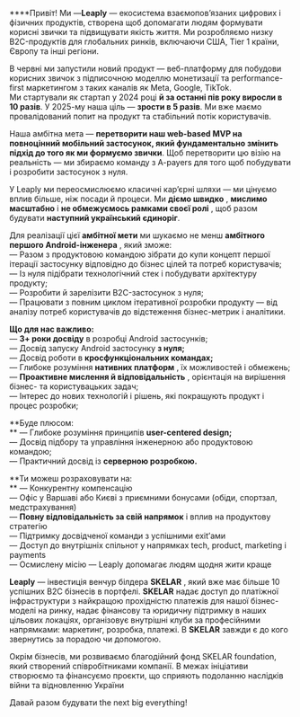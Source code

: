 ****Привіт! Ми —**Leaply** — екосистема взаємопов’язаних цифрових і фізичних
продуктів, створена щоб допомагати людям формувати корисні звички та
підвищувати якість життя. Ми розробляємо низку B2C-продуктів для глобальних
ринків, включаючи США, Tier 1 країни, Європу та інші регіони.

В червні ми запустили новий продукт — веб-платформу для побудови корисних
звичок з підписочною моделлю монетизації та performance-first маркетингом з
таких каналів як Meta, Google, TikTok.  
Ми стартували як стартап у 2024 році **й за останні пів року виросли в 10
разів**. У 2025-му наша ціль — **зрости в 5 разів**. Ми вже маємо
провалідований попит на продукт та стабільний потік користувачів.

Наша амбітна мета — **перетворити наш web-based MVP на повноцінний мобільний
застосунок, який фундаментально змінить підхід до того як ми формуємо
звички**. Щоб перетворити цю візію на реальність — ми збираємо команду з
A-payers для того щоб побудувати і розробити застосунок з нуля.

У Leaply ми переосмислюємо класичні кар’єрні шляхи — ми цінуємо вплив більше,
ніж посади й процеси. Ми **діємо швидко** , **мислимо масштабно** і **не
обмежуємось рамками своєї ролі** , щоб разом будувати **наступний український
єдиноріг**.

Для реалізації цієї **амбітної мети** ми шукаємо не менш **амбітного**
**першого Android-інженера** , який зможе:  
— Разом з продуктовою командою зібрати до купи концепт першої ітерації
застосунку відповідно до бізнес цілей та потреб користувачів;  
— Із нуля підібрати технологічний стек і побудувати архітектуру продукту;  
— Розробити й зарелізити B2C-застосунок з нуля;  
— Працювати з повним циклом ітеративної розробки продукту — від аналізу потреб
користувачів до відстеження бізнес-метрик і аналітики.

**Що для нас важливо:**  
— **3+ роки досвіду** в розробці Android застосунків;  
— Досвід запуску Android застосунку **з нуля;**  
— Досвід роботи в **кросфункціональних командах;**  
— Глибоке розуміння **нативних платформ** , їх можливостей і обмежень;  
— **Проактивне мислення й відповідальність** , орієнтація на вирішення бізнес-
та користувацьких задач;  
— Інтерес до нових технологій і рішень, які покращують продукт і процес
розробки;

**Буде плюсом:  
** — Глибоке розуміння принципів **user-centered design;**  
— Досвід підбору та управління інженерною або продуктовою командою;  
— Практичний досвід із **серверною розробкою.**

**Ти можеш розраховувати на:  
** — Конкурентну компенсацію  
— Офіс у Варшаві або Києві з приємними бонусами (обіди, спортзал,
медстрахування)  
— **Повну відповідальність за свій напрямок** і вплив на продуктову стратегію  
— Підтримку досвідченої команди з успішними exit’ами  
— Доступ до внутрішніх спільнот у напрямках tech, product, marketing і
payments  
— Осмислену місію — Leaply допомагає людям щодня жити краще

**Leaply** — інвестиція венчур білдера **SKELAR** , який вже має більше 10
успішних B2C бізнесів в портфелі. **SKELAR** надає доступ до платіжної
інфраструктури з найкращою прохідністю платежів для нашої бізнес-моделі на
ринку, надає фінансову та юридичну підтримку в наших цільових локаціях,
організовує внутрішні клуби за професійними напрямками: маркетинг, розробка,
платежі. В **SKELAR** завжди є до кого звернутись за порадою чи допомогою.

Окрім бізнесів, ми розвиваємо благодійний фонд SKELAR foundation, який
створений співробітниками компанії. В межах ініціативи створюємо та фінансуємо
проєкти, що сприяють подоланню наслідків війни та відновленню України

Давай разом будувати the next big everything!